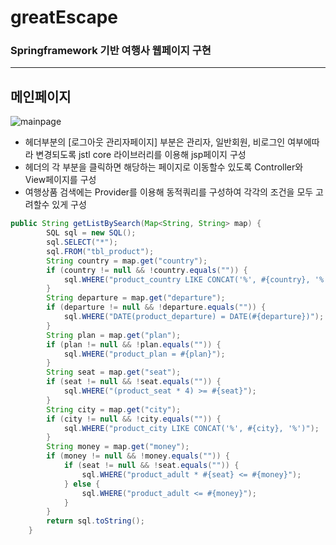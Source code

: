 # greatEscape
### Springframework 기반 여행사 웹페이지 구현
****

## 메인페이지
![mainpage](https://user-images.githubusercontent.com/107594290/189569907-562287e8-b8be-4efc-b32d-7726eb0d78c2.png)
- 헤더부분의 [로그아웃 관리자페이지] 부분은 관리자, 일반회원, 비로그인 여부에따라 변경되도록 jstl core 라이브러리를 이용해 jsp페이지 구성
- 헤더의 각 부분을 클릭하면 해당하는 페이지로 이동할수 있도록 Controller와 View페이지를 구성
- 여행상품 검색에는 Provider를 이용해 동적쿼리를 구성하여 각각의 조건을 모두 고려할수 있게 구성
```java
public String getListBySearch(Map<String, String> map) {
		SQL sql = new SQL();
		sql.SELECT("*");
		sql.FROM("tbl_product");
		String country = map.get("country");
		if (country != null && !country.equals("")) {
			sql.WHERE("product_country LIKE CONCAT('%', #{country}, '%')");
		}
		String departure = map.get("departure");
		if (departure != null && !departure.equals("")) {
			sql.WHERE("DATE(product_departure) = DATE(#{departure})");
		}
		String plan = map.get("plan");
		if (plan != null && !plan.equals("")) {
			sql.WHERE("product_plan = #{plan}");
		}
		String seat = map.get("seat");
		if (seat != null && !seat.equals("")) {
			sql.WHERE("(product_seat * 4) >= #{seat}");
		}
		String city = map.get("city");
		if (city != null && !city.equals("")) {
			sql.WHERE("product_city LIKE CONCAT('%', #{city}, '%')");
		}
		String money = map.get("money");
		if (money != null && !money.equals("")) {
			if (seat != null && !seat.equals("")) {
				sql.WHERE("product_adult * #{seat} <= #{money}");
			} else {
				sql.WHERE("product_adult <= #{money}");
			}
		}
		return sql.toString();
	}
```
